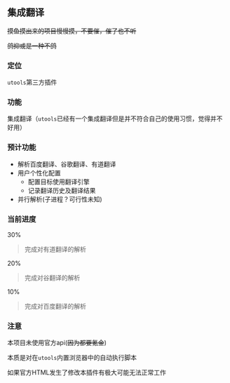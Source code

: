 ## 集成翻译

~~摸鱼摸出来的项目慢慢摸，不要催，催了也不听~~

~~鸽抑或是一种不鸽~~

### 定位

`utools`第三方插件

### 功能

集成翻译（`utools`已经有一个集成翻译但是并不符合自己的使用习惯，觉得并不好用）

### 预计功能

-   解析百度翻译、谷歌翻译、有道翻译
-   用户个性化配置
    -   配置目标使用翻译引擎
    -   记录翻译历史及翻译结果
-   并行解析(子进程？可行性未知)

### 当前进度

30%

>   完成对有道翻译的解析

20%

>   完成对谷翻译的解析

10%

>   完成对百度翻译的解析

### 注意

本项目未使用官方api(~~因为都要氪金~~)

本质是对在`utools`内置浏览器中的自动执行脚本

如果官方HTML发生了修改本插件有极大可能无法正常工作
